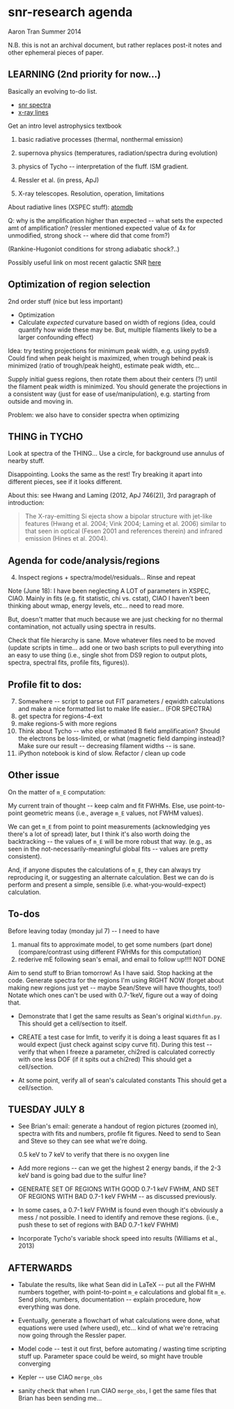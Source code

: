 snr-research agenda
===================
Aaron Tran
Summer 2014

N.B. this is not an archival document, but rather replaces post-it notes and
other ephemeral pieces of paper.

LEARNING (2nd priority for now...)
----------------------------------

Basically an evolving to-do list.
* [snr spectra](http://www.phy.duke.edu/~kolena/snrspectra.html)
* [x-ray lines](http://www.phy.duke.edu/~kolena/strongxlines.html)

Get an intro level astrophysics textbook
1. basic radiative processes (thermal, nonthermal emission)
2. supernova physics (temperatures, radiation/spectra during evolution)
3. physics of Tycho -- interpretation of the fluff.  ISM gradient.
4. Ressler et al. (in press, ApJ)

5. X-ray telescopes.  Resolution, operation, limitations

About radiative lines (XSPEC stuff):
[atomdb](http://www.atomdb.org/Physics/units.php)

Q: why is the amplification higher than expected -- what sets the expected amt
of amplification?  (ressler mentioned expected value of 4x for unmodified,
strong shock -- where did that come from?)

(Rankine-Hugoniot conditions for strong adiabatic shock?..)

Possibly useful link on most recent galactic SNR
[here](http://chandra.harvard.edu/photo/2008/g19/media/)


Optimization of region selection
--------------------------------

2nd order stuff (nice but less important)
* Optimization
* Calculate *expected* curvature based on width of regions
  (idea, could quantify how wide these may be. But, multiple filaments likely
  to be a larger confounding effect)

Idea: try testing projections for minimum peak width, e.g. using pyds9.
Could find when peak height is maximized, when trough behind peak is minimized
(ratio of trough/peak height), estimate peak width, etc...

Supply initial guess regions, then rotate them about their centers (?) until
the filament peak width is minimized.  You should generate the projections in a
consistent way (just for ease of use/manipulation), e.g. starting from outside
and moving in.

Problem: we also have to consider spectra when optimizing

THING in TYCHO
--------------
Look at spectra of the THING...
Use a circle, for background use annulus of nearby stuff.

Disappointing.  Looks the same as the rest!  Try breaking it apart into
different pieces, see if it looks different.

About this: see Hwang and Laming (2012, ApJ 746(2)), 3rd paragraph of
introduction:

> The X-ray-emitting Si ejecta show a bipolar structure with jet-like features
> (Hwang et al. 2004; Vink 2004; Laming et al. 2006) similar to that seen in
> optical (Fesen 2001 and references therein) and infrared emission (Hines et
> al. 2004).

Agenda for code/analysis/regions
--------------------------------

4. Inspect regions + spectra/model/residuals...  Rinse and repeat

Note (June 18): I have been neglecting A LOT of parameters in XSPEC, CIAO.
Mainly in fits (e.g. fit statistic, chi vs. cstat), CIAO I haven't been
thinking about wmap, energy levels, etc... need to read more.

But, doesn't matter that much because we are just checking for no thermal
contamination, not actually using spectra in results.

Check that file hierarchy is sane.  Move whatever files need to be moved
(update scripts in time... add one or two bash scripts to pull everything into
an easy to use thing (i.e., single shot from DS9 region to output plots,
spectra, spectral fits, profile fits, figures)).


Profile fit to dos:
-------------------

7. Somewhere -- script to parse out FIT parameters / eqwidth calculations and
   make a nice formatted list to make life easier... (FOR SPECTRA)
9. get spectra for regions-4-ext
10. make regions-5 with more regions
11. Think about Tycho -- who else estimated B field amplification?
    Should the electrons be loss-limited, or what (magnetic field damping
    instead)?  Make sure our result -- decreasing filament widths -- is sane.
12. iPython notebook is kind of slow.  Refactor / clean up code


Other issue
-----------
On the matter of `m_E` computation:

My current train of thought -- keep calm and fit FWHMs.  Else, use
point-to-point geometric means (i.e., average `m_E` values, not FWHM values).

We can get `m_E` from point to point measurements (acknowledging yes there's a lot
of spread) later, but I think it's also worth doing the backtracking -- the
values of `m_E` will be more robust that way. (e.g., as seen in the
not-necessarily-meaningful global fits -- values are pretty consistent).

And, if anyone disputes the calculations of `m_E`, they can always try
reproducing it, or suggesting an alternate calculation.  Best we can do is
perform and present a simple, sensible (i.e. what-you-would-expect)
calculation.


To-dos
------

Before leaving today (monday jul 7) -- I need to have
1. manual fits to approximate model, to get some numbers (part done)
   (compare/contrast using different FWHMs for this computation)
2. rederive mE following sean's email, and email to follow up!!!! NOT DONE

Aim to send stuff to Brian tomorrow!  As I have said.
Stop hacking at the code.  Generate spectra for the regions I'm using RIGHT
NOW (forget about making new regions just yet -- maybe Sean/Steve will have
thoughts, too!)
Notate which ones can't be used with 0.7-1keV, figure out a way of doing that.


* Demonstrate that I get the same results as Sean's original `Widthfun.py`.
  This should get a cell/section to itself.

* CREATE a test case for lmfit, to verify it is doing a least squares fit as I
  would expect (just check against scipy curve fit).
  During this test -- verify that when I freeze a parameter, chi2red is
  calculated correctly with one less DOF (if it spits out a chi2red)
  This should get a cell/section.
* At some point, verify all of sean's calculated constants
  This should get a cell/section.

TUESDAY JULY 8
--------------
* See Brian's email: generate a handout of region pictures (zoomed in),
  spectra with fits and numbers, profile fit figures.  Need to send to Sean and
  Steve so they can see what we're doing.

  0.5 keV to 7 keV to verify that there is no oxygen line

* Add more regions -- can we get the highest 2 energy bands, if the 2-3 keV
  band is going bad due to the sulfur line?
* GENERATE SET OF REGIONS WITH GOOD 0.7-1 keV FWHM, AND SET OF REGIONS WITH BAD
  0.7-1 keV FWHM -- as discussed previously.

* In some cases, a 0.7-1 keV FWHM is found even though it's obviously a mess /
  not possible.  I need to identify and remove these regions.
  (i.e., push these to set of regions with BAD 0.7-1 keV FWHM)

* Incorporate Tycho's variable shock speed into results (Williams et al., 2013)

AFTERWARDS
----------

* Tabulate the results, like what Sean did in LaTeX -- put all the FWHM numbers
  together, with point-to-point `m_e` calculations and global fit `m_e`.
  Send plots, numbers, documentation -- explain procedure, how everything was
  done.
* Eventually, generate a flowchart of what calculations were done, what
  equations were used (where used), etc... kind of what we're retracing now
  going through the Ressler paper.


* Model code -- test it out first, before automating / wasting time scripting
  stuff up.  Parameter space could be weird, so might have trouble converging

* Kepler -- use CIAO `merge_obs`

* sanity check that when I run CIAO `merge_obs`, I get the same files that
  Brian has been sending me...
